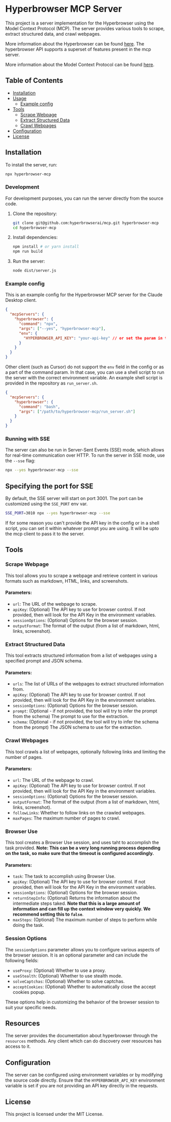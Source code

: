 # Hyperbrowser MCP Server

This project is a server implementation for the Hyperbrowser using the Model Context Protocol (MCP). The server provides various tools to scrape, extract structured data, and crawl webpages.

More information about the Hyperbrowser can be found [here](https://docs.hyperbrowser.ai/). The hyperbrowser API supports a superset of features present in the mcp server.

More information about the Model Context Protocol can be found [here](https://modelcontextprotocol.io/introduction).

## Table of Contents

- [Installation](#installation)
- [Usage](#usage)
  - [Example config](#example-config)
- [Tools](#tools)
  - [Scrape Webpage](#scrape-webpage)
  - [Extract Structured Data](#extract-structured-data)
  - [Crawl Webpages](#crawl-webpages)
- [Configuration](#configuration)
- [License](#license)

## Installation

To install the server, run:

```bash
npx hyperbrowser-mcp
```

### Development

For development purposes, you can run the server directly from the source code.

1. Clone the repository:

   ```sh
   git clone git@github.com:hyperbrowserai/mcp.git hyperbrowser-mcp
   cd hyperbrowser-mcp
   ```

2. Install dependencies:

   ```sh
   npm install # or yarn install
   npm run build
   ```

3. Run the server:

   ```sh
   node dist/server.js
   ```

### Example config

This is an example config for the Hyperbrowser MCP server for the Claude Desktop client.

```json
{
  "mcpServers": {
    "hyperbrowser": {
      "command": "npx",
      "args": ["--yes", "hyperbrowser-mcp"],
      "env": {
        "HYPERBROWSER_API_KEY": "your-api-key" // or set the param in the prompt itself
      }
    }
  }
}
```

Other client (such as Cursor) do not support the `env` field in the config or as a part of the command param. In that case, you can use a shell script to run the server with the correct environment variable. An example shell script is provided in the repository as `run_server.sh`.

```json
{
  "mcpServers": {
    "hyperbrowser": {
      "command": "bash",
      "args": ["/path/to/hyperbrowser-mcp/run_server.sh"]
    }
  }
}
```

### Running with SSE

The server can also be run in Server-Sent Events (SSE) mode, which allows for real-time communication over HTTP. To run the server in SSE mode, use the `--sse` flag:

```bash
npx --yes hyperbrowser-mcp --sse
```

## Specifying the port for SSE

By default, the SSE server will start on port 3001. The port can be customized using the `SSE_PORT` env var.

```bash
SSE_PORT=3010 npx --yes hyperbrowser-mcp --sse
```

If for some reason you can't provide the API key in the config or in a shell script, you can set it within whatever prompt you are using. It will be upto the mcp client to pass it to the server.

## Tools

### Scrape Webpage

This tool allows you to scrape a webpage and retrieve content in various formats such as markdown, HTML, links, and screenshots.

#### Parameters:

- `url`: The URL of the webpage to scrape.
- `apiKey`: (Optional) The API key to use for browser control. If not provided, then will look for the API Key in the environment variables.
- `sessionOptions`: (Optional) Options for the browser session.
- `outputFormat`: The format of the output (from a list of markdown, html, links, screenshot).

### Extract Structured Data

This tool extracts structured information from a list of webpages using a specified prompt and JSON schema.

#### Parameters:

- `urls`: The list of URLs of the webpages to extract structured information from.
- `apiKey`: (Optional) The API key to use for browser control. If not provided, then will look for the API Key in the environment variables.
- `sessionOptions`: (Optional) Options for the browser session.
- `prompt`: (Optional - if not provided, the tool will try to infer the prompt from the schema) The prompt to use for the extraction.
- `schema`: (Optional - if not provided, the tool will try to infer the schema from the prompt) The JSON schema to use for the extraction.

### Crawl Webpages

This tool crawls a list of webpages, optionally following links and limiting the number of pages.

#### Parameters:

- `url`: The URL of the webpage to crawl.
- `apiKey`: (Optional) The API key to use for browser control. If not provided, then will look for the API Key in the environment variables.
- `sessionOptions`: (Optional) Options for the browser session.
- `outputFormat`: The format of the output (from a list of markdown, html, links, screenshot).
- `followLinks`: Whether to follow links on the crawled webpages.
- `maxPages`: The maximum number of pages to crawl.

### Browser Use

This tool creates a Browser Use session, and uses taht to accomplish the task provided.
**Note: This can be a very long running process depending on the task, so make sure that the timeout is configured accordingly.**

#### Parameters:

- `task`: The task to accomplish using Browser Use.
- `apiKey`: (Optional) The API key to use for browser control. If not provided, then will look for the API Key in the environment variables.
- `sessionOptions`: (Optional) Options for the browser session.
- `returnStepInfo`: (Optional) Returns the information about the intermediate steps taked. **Note that this is a large amount of information and can fill up the context window very quickly. We recommend setting this to `false`**.
- `maxSteps`: (Optional) The maximum number of steps to perform while doing the task.

### Session Options

The `sessionOptions` parameter allows you to configure various aspects of the browser session. It is an optional parameter and can include the following fields:

- `useProxy`: (Optional) Whether to use a proxy.
- `useStealth`: (Optional) Whether to use stealth mode.
- `solveCaptchas`: (Optional) Whether to solve captchas.
- `acceptCookies`: (Optional) Whether to automatically close the accept cookies popup.

These options help in customizing the behavior of the browser session to suit your specific needs.

## Resources

The server provides the documentation about hyperbrowser through the `resources` methods. Any client which can do discovery over resources has access to it.

## Configuration

The server can be configured using environment variables or by modifying the source code directly. Ensure that the `HYPERBROWSER_API_KEY` environment variable is set if you are not providing an API key directly in the requests.

## License

This project is licensed under the MIT License.
